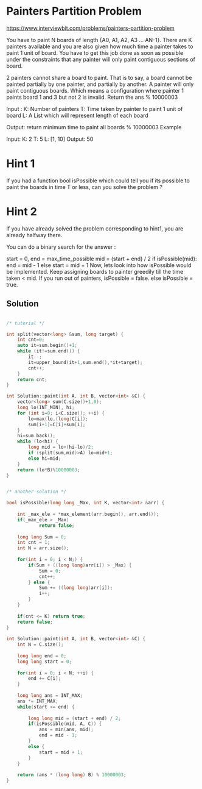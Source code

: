 # Painters Partition Problem

https://www.interviewbit.com/problems/painters-partition-problem


You have to paint N boards of length {A0, A1, A2, A3 ... AN-1}. There are K painters available and you are also given how much time a painter takes to paint 1 unit of board. You have to get this job done as soon as possible under the constraints that any painter will only paint contiguous sections of board.

2 painters cannot share a board to paint. That is to say, a board
cannot be painted partially by one painter, and partially by another.
A painter will only paint contiguous boards. Which means a
configuration where painter 1 paints board 1 and 3 but not 2 is
invalid.
Return the ans % 10000003

Input :
K: Number of painters
T: Time taken by painter to paint 1 unit of board
L: A List which will represent length of each board

Output:
     return minimum time to paint all boards % 10000003
Example

Input: 
  K: 2
  T: 5
  L: [1, 10]
Output: 50

# Hint 1

If you had a function bool isPossible which could tell you if its possible to paint the boards in time T or less, can you solve the problem ?

# Hint 2

If you have already solved the problem corresponding to hint1, you are already halfway there.

You can do a binary search for the answer :

  start = 0, end = max_time_possible
  mid = (start + end) / 2
  if isPossible(mid): 
    end = mid - 1
  else 
    start = mid + 1
Now, lets look into how isPossible would be implemented. 
Keep assigning boards to painter greedily till the time taken < mid. If you run out of painters, isPossible = false. 
else isPossible = true.

## Solution

```cpp

/* tutorial */

int split(vector<long> &sum, long target) {
    int cnt=0;
    auto it=sum.begin()+1;
    while (it!=sum.end()) {
        it--;
        it=upper_bound(it+1,sum.end(),*it+target);
        cnt++;
    }
    return cnt;
}

int Solution::paint(int A, int B, vector<int> &C) {
    vector<long> sum(C.size()+1,0);
    long lo(INT_MIN), hi;
    for (int i=0; i<C.size(); ++i) {
        lo=max(lo,(long)C[i]);
        sum[i+1]=C[i]+sum[i];
    }
    hi=sum.back();
    while (lo<hi) {
        long mid = lo+(hi-lo)/2;
        if (split(sum,mid)>A) lo=mid+1;
        else hi=mid;
    }
    return (lo*B)%10000003;
}


/* another solution */

bool isPossible(long long _Max, int K, vector<int> &arr) {
             
    int _max_ele = *max_element(arr.begin(), arr.end());
    if(_max_ele > _Max)
            return false; 
             
    long long Sum = 0;
    int cnt = 1;
    int N = arr.size();
 
    for(int i = 0; i < N;) {
        if(Sum + ((long long)arr[i]) > _Max) {
            Sum = 0;
            cnt++;
        } else {
            Sum += ((long long)arr[i]);
            i++;
        }
    }
 
    if(cnt <= K) return true;
    return false;
}
 
int Solution::paint(int A, int B, vector<int> &C) {    
    int N = C.size();
             
    long long end = 0;
    long long start = 0;
 
    for(int i = 0; i < N; ++i) {
        end += C[i];
    }
     
    long long ans = INT_MAX;
    ans *= INT_MAX;
    while(start <= end) {
         
        long long mid = (start + end) / 2;
        if(isPossible(mid, A, C)) {
            ans = min(ans, mid);
            end = mid - 1;
        } 
        else {
            start = mid + 1;
        }
    }
             
    return (ans * (long long) B) % 10000003;
}
```